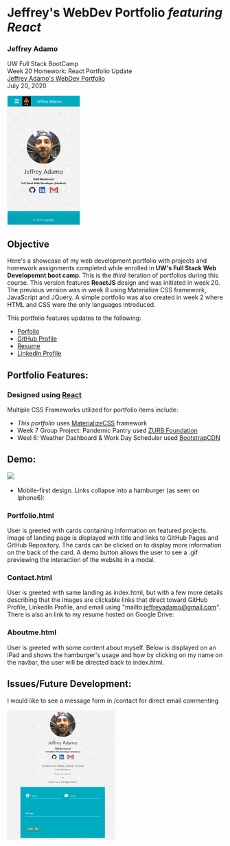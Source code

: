 # Jeffrey's WebDev Portfolio *featuring React*

### Jeffrey Adamo  
UW Full Stack BootCamp  
Week 20 Homework: React Portfolio Update  
[Jeffrey Adamo's WebDev Portfolio](https://jeffreyadamo.github.io/ReactPortfolio/)  
July 20, 2020

<img src="./src/utils/images/index.png" height="300">

## Objective

Here's a showcase of my web development portfolio with projects and homework assignments completed while enrolled in **UW's Full Stack Web Developemnt boot camp**. This is the *third* iteration of portfolios during this course. This version features **ReactJS** design and was initiated in week 20. The previous version was in week 8 using Materialize CSS framework, JavaScript and JQuery. A simple portfolio was also created in week 2 where HTML and CSS were the only languages introduced. 

This portfolio features updates to the following:
* [Porfolio](#)
* [GitHub Profile](https://github.com/jeffreyadamo)
* [Resume](https://drive.google.com/file/d/1aIuHTJ-yNRtMZkgQxSn8pqImSvtq8YX_/view?usp=sharing)
* [LinkedIn Profile](https://www.linkedin.com/in/jeffadamo)

## Portfolio Features:

### Designed using [React](#)

Multiple CSS Frameworks utilized for portfolio items include:
* *This portfolio* uses [MaterializeCSS](https://materializecss.com/) framework
* Week 7 Group Project: Pandemic Pantry used [ZURB Foundation](https://get.foundation/sites/docs/)
* Weel 6: Weather Dashboard & Work Day Scheduler used [BootstrapCDN](https://getbootstrap.com/docs/4.4/getting-started/introduction/)

## Demo:

<img src="./src/utils/images/portfolio.gif" height="300">  
  
  
* Mobile-first design. Links collapse into a hamburger (as seen on Iphone6):  



### Portfolio.html

User is greeted with cards containing information on featured projects. Image of landing page is displayed with title and links to GitHub Pages and GitHub Repository. The cards can be clicked on to display more information on the back of the card. A demo button allows the user to see a .gif previewing the interaction of the website in a modal. 


### Contact.html

User is greeted with same landing as index.html, but with a few more details describing that the images are clickable links that direct toward GitHub Profile, LinkedIn Profile, and email using "mailto:jeffreyadamo@gmail.com". There is also an link to my resume hosted on Google Drive:


### Aboutme.html

User is greeted with some content about myself. Below is displayed on an iPad and shows the hamburger's usage and how by clicking on my name on the navbar, the user will be directed back to index.html.


## Issues/Future Development:

 I would like to see a message form in /contact for direct email commenting

<img src="./src/utils/images/contactIssue.png" height="300">
